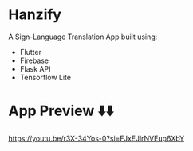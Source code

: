 # Hanzify

A Sign-Language Translation App built using:
- Flutter
- Firebase
- Flask API
- Tensorflow Lite

# App Preview ⬇️⬇️
https://youtu.be/r3X-34Yos-0?si=FJxEJlrNVEup6XbY
